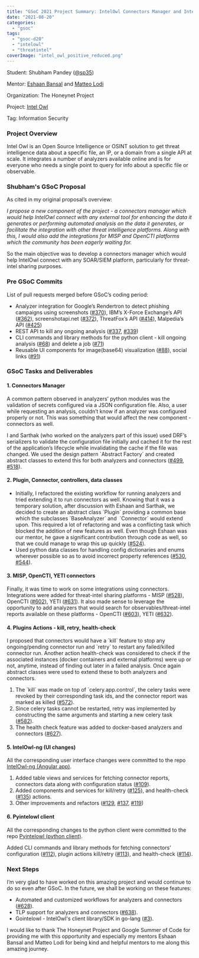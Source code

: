 ```yaml
---
title: "GSoC 2021 Project Summary: IntelOwl Connectors Manager and Integrations"
date: "2021-08-20"
categories: 
  - "gsoc"
tags: 
  - "gsoc-d20"
  - "intelowl"
  - "threatintel"
coverImage: "intel_owl_positive_reduced.png"
---
```


Student: Shubham Pandey ([@sp35](https://github.com/sp35/))

Mentor: [Eshaan Bansal](https://twitter.com/mask0fmydisguis) and [Matteo Lodi](https://twitter.com/matte_lodi)

Organization: The Honeynet Project

Project: [Intel Owl](https://github.com/intelowlproject/IntelOwl)

Tag: Information Security

### **Project Overview**

Intel Owl is an Open Source Intelligence or OSINT solution to get threat intelligence data about a specific file, an IP, or a domain from a single API at scale. It integrates a number of analyzers available online and is for everyone who needs a single point to query for info about a specific file or observable.

### **Shubham's GSoC Proposal**

As cited in my original proposal’s overview:

_I propose a new component of the project - a connectors manager which would help IntelOwl connect with any external tool for enhancing the data it generates or performing automated analysis on the data it generates, or facilitate the integration with other threat intelligence platforms. Along with this, I would also add the integrations for MISP and OpenCTI platforms which the community has been eagerly waiting for._

So the main objective was to develop a connectors manager which would help IntelOwl connect with any SOAR/SIEM platform, particularly for threat-intel sharing purposes.

### **Pre GSoC Commits**

List of pull requests merged before GSoC’s coding period:

- Analyzer integration for Google’s Rendertron to detect phishing campaigns using screenshots ([#370](https://github.com/intelowlproject/IntelOwl/pull/370)), IBM’s X-Force Exchange’s API ([#362](https://github.com/intelowlproject/IntelOwl/pull/362)), screenshotapi.net ([#372](https://github.com/intelowlproject/IntelOwl/pull/372)), ThreatFox’s API ([#414](https://github.com/intelowlproject/IntelOwl/pull/414)), Malpedia’s API ([#425](https://github.com/intelowlproject/IntelOwl/pull/425)) 
- REST API to kill any ongoing analysis ([#337](https://github.com/intelowlproject/IntelOwl/pull/337), [#339](https://github.com/intelowlproject/IntelOwl/pull/339))
- CLI commands and library methods for the python client - kill ongoing analysis ([#68](https://github.com/intelowlproject/pyintelowl/pull/68)) and delete a job ([#71](https://github.com/intelowlproject/pyintelowl/pull/71))
- Reusable UI components for image(base64) visualization ([#88](https://github.com/intelowlproject/IntelOwl-ng/pull/88)), social links ([#91](https://github.com/intelowlproject/IntelOwl-ng/pull/91))

### **GSoC Tasks and Deliverables**

#### 1\. Connectors Manager

A common pattern observed in analyzers’ python modules was the validation of secrets configured via a JSON configuration file. Also, a user while requesting an analysis, couldn’t know if an analyzer was configured properly or not. This was something that would affect the new component - connectors as well.

I and Sarthak (who worked on the analyzers part of this issue) used DRF’s serializers to validate the configuration file initially and cached it for the rest of the application’s lifecycle while invalidating the cache if the file was changed. We used the design pattern \`Abstract Factory\` and created abstract classes to extend this for both analyzers and connectors ([#499](https://github.com/intelowlproject/IntelOwl/pull/499), [#518](https://github.com/intelowlproject/IntelOwl/pull/518)).

#### 2\. Plugin, Connector, controllers, data classes

- Initially, I refactored the existing workflow for running analyzers and tried extending it to run connectors as well. Knowing that it was a temporary solution, after discussion with Eshaan and Sarthak, we decided to create an abstract class \`Plugin\` providing a common base which the subclasses \`BaseAnalyzer\` and  \`Connector\` would extend upon. This required a lot of refactoring and was a conflicting task which blocked the addition of new features as well. Even though Eshaan was our mentor, he gave a significant contribution through code as well, so that we could manage to wrap this up quickly ([#524](https://github.com/intelowlproject/IntelOwl/pull/524)).
- Used python data classes for handling config dictionaries and enums wherever possible so as to avoid incorrect property references ([#530](https://github.com/intelowlproject/IntelOwl/pull/530), [#544](https://github.com/intelowlproject/IntelOwl/pull/544)).

#### 3\. MISP, OpenCTI, YETI connectors

Finally, it was time to work on some integrations using connectors. Integrations were added for threat-intel sharing platforms - MISP ([#528](https://github.com/intelowlproject/IntelOwl/pull/528)), OpenCTI ([#602](https://github.com/intelowlproject/IntelOwl/pull/602)), YETI ([#631](https://github.com/intelowlproject/IntelOwl/pull/631)). It also made sense to leverage the opportunity to add analyzers that would search for observables/threat-intel reports available on these platforms - OpenCTI ([#603](https://github.com/intelowlproject/IntelOwl/pull/603)), YETI ([#632](https://github.com/intelowlproject/IntelOwl/pull/632)).

#### 4\. Plugins Actions - kill, retry, health-check

I proposed that connectors would have a \`kill\` feature to stop any ongoing/pending connector run and \`retry\` to restart any failed/killed connector run. Another action health-check was considered to check if the associated instances (docker containers and external platforms) were up or not, anytime, instead of finding out later in a failed analysis. Once again abstract classes were used to extend these to both analyzers and connectors.

1. The \`kill\` was made on top of \`celery.app.control\`, the celery tasks were revoked by their corresponding task ids, and the connector report was marked as killed ([#572](https://github.com/intelowlproject/IntelOwl/pull/572)). 
2. Since celery tasks cannot be restarted, retry was implemented by constructing the same arguments and starting a new celery task ([#582](https://github.com/intelowlproject/IntelOwl/pull/582)). 
3. The health check feature was added to docker-based analyzers and connectors ([#627](https://github.com/intelowlproject/IntelOwl/pull/627)).

#### 5\. IntelOwl-ng (UI changes)

All the corresponding user interface changes were committed to the repo [IntelOwl-ng (Angular app)](https://github.com/intelowlproject/IntelOwl-ng).

1. Added table views and services for fetching connector reports, connectors data along with configuration status ([#109](https://github.com/intelowlproject/IntelOwl-ng/pull/109)).
2. Added components and services for kill/retry ([#125](https://github.com/intelowlproject/IntelOwl-ng/pull/125)), and health-check ([#135](https://github.com/intelowlproject/IntelOwl-ng/pull/135)) actions.
3. Other improvements and refactors ([#129](https://github.com/intelowlproject/IntelOwl-ng/pull/129), [#137](https://github.com/intelowlproject/IntelOwl-ng/pull/137), [#119](https://github.com/intelowlproject/IntelOwl-ng/pull/119))

#### 6\. Pyintelowl client

All the corresponding changes to the python client were committed to the repo [Pyintelowl (python client)](https://github.com/intelowlproject/pyintelowl).

Added CLI commands and library methods for fetching connectors’ configuration ([#112](https://github.com/intelowlproject/pyintelowl/pull/112)), plugin actions kill/retry ([#113](https://github.com/intelowlproject/pyintelowl/pull/113)), and health-check ([#114](https://github.com/intelowlproject/pyintelowl/pull/114)).

### **Next Steps**

I’m very glad to have worked on this amazing project and would continue to do so even after GSoC. In the future, we shall be working on these features:

- Automated and customized workflows for analyzers and connectors ([#628](https://github.com/intelowlproject/IntelOwl/issues/628)).
- TLP support for analyzers and connectors ([#638](https://github.com/intelowlproject/IntelOwl/issues/638)).
- Gointelowl - IntelOwl's client library/SDK in go-lang ([#3](https://github.com/intelowlproject/go-intelowl/issues/3)).

I would like to thank The Honeynet Project and Google Summer of Code for providing me with this opportunity and especially my mentors Eshaan Bansal and Matteo Lodi for being kind and helpful mentors to me along this amazing journey.
